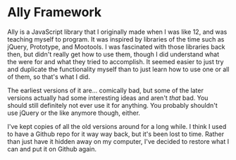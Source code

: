 # Ally Framework

Ally is a JavaScript library that I originally made when I was like 12, and was teaching
myself to program. It was inspired by libraries of the time such as jQuery, Prototype, and
Mootools. I was fascinated with those libraries back then, but didn't really get how to use
them, though I did understand what the were for and what they tried to accomplish. It
seemed easier to just try and duplicate the functionality myself than to just learn how to
use one or all of them, so that's what I did.

The earliest versions of it are... comically bad, but some of the later versions actually
had some interesting ideas and aren't _that_ bad. You should still definitely not ever use
it for anything. You probably shouldn't use jQuery or the like anymore though, either.

I've kept copies of all the old versions around for a long while. I think I used to have a
Github repo for it way way back, but it's been lost to time. Rather than just have it
hidden away on my computer, I've decided to restore what I can and put it on Github again.

